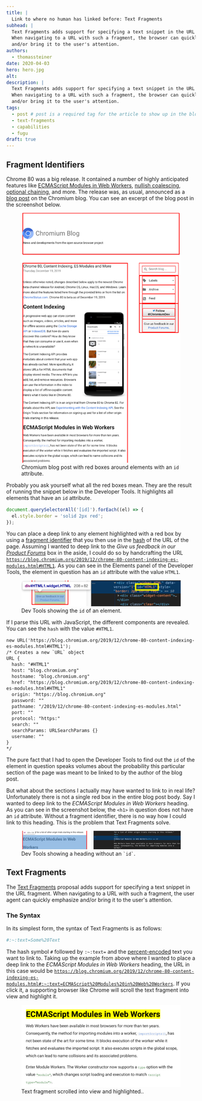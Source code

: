 ```yaml
---
title: |
  Link to where no human has linked before: Text Fragments
subhead: |
  Text Fragments adds support for specifying a text snippet in the URL fragment.
  When navigating to a URL with such a fragment, the browser can quickly emphasize
  and/or bring it to the user's attention.
authors:
  - thomassteiner
date: 2020-04-03
hero: hero.jpg
alt:
description: |
  Text Fragments adds support for specifying a text snippet in the URL fragment.
  When navigating to a URL with such a fragment, the browser can quickly emphasize
  and/or bring it to the user's attention.
tags:
  - post # post is a required tag for the article to show up in the blog.
  - text-fragments
  - capabilities
  - fugu
draft: true
---
```

## Fragment Identifiers

Chrome&nbsp;80 was a big release.
It contained a number of highly anticipated features like
[ECMAScript Modules in Web Workers](https://web.dev/module-workers/),
[nullish coalescing](https://v8.dev/features/nullish-coalescing),
[optional chaining](https://v8.dev/features/optional-chaining), and more.
The release was, as usual, announced as a
[blog post](https://blog.chromium.org/2019/12/chrome-80-content-indexing-es-modules.html)
on the Chromium blog.
You can see an excerpt of the blog post in the screenshot below.

<figure class="w-figure">
  <img src="blog-red-ids.png" alt="" class="w-screenshot">
  <figcaption class="w-figcaption">Chromium blog post with red boxes around elements with an <code>id</code> attribute.</figcaption>
</figure>

Probably you ask yourself what all the red boxes mean.
They are the result of running the snippet below in the Developer Tools.
It highlights all elements that have an `id` attribute.

```js
document.querySelectorAll('[id]').forEach((el) => {
  el.style.border = 'solid 2px red';
});
```

You can place a deep link to any element highlighted with a red box by using a
[fragment identifier](https://developer.mozilla.org/en-US/docs/Web/HTTP/Basics_of_HTTP/Identifying_resources_on_the_Web#Fragment)
that you then use in the [hash](https://developer.mozilla.org/en-US/docs/Web/API/URL/hash)
of the URL of the page.
Assuming I wanted to deep link to the *Give us feedback in our
[Product Forums](http://support.google.com/bin/static.py?hl=en&page=portal_groups.cs)*
box in the aside, I could do so by handcrafting the URL
[`https://blog.chromium.org/2019/12/chrome-80-content-indexing-es-modules.html#HTML1`](https://blog.chromium.org/2019/12/chrome-80-content-indexing-es-modules.html#HTML1).
As you can see in the Elements panel of the Developer Tools, the element in question
has an `id` attribute with the value `HTML1`.

<figure class="w-figure">
  <img src="id-html1.png" alt="" class="w-screenshot">
  <figcaption class="w-figcaption">Dev Tools showing the <code>id</code> of an element.</figcaption>
</figure>

If I parse this URL with JavaScript, the different components are revealed.
You can see the `hash` with the value `#HTML1`.

```js/3
new URL('https://blog.chromium.org/2019/12/chrome-80-content-indexing-es-modules.html#HTML1');
/* Creates a new `URL` object
URL {
  hash: "#HTML1"
  host: "blog.chromium.org"
  hostname: "blog.chromium.org"
  href: "https://blog.chromium.org/2019/12/chrome-80-content-indexing-es-modules.html#HTML1"
  origin: "https://blog.chromium.org"
  password: ""
  pathname: "/2019/12/chrome-80-content-indexing-es-modules.html"
  port: ""
  protocol: "https:"
  search: ""
  searchParams: URLSearchParams {}
  username: ""
}
*/
```

The pure fact that I had to open the Developer Tools to find out the `id`
of the element in question speaks volumes about the probability this particular section of the page
was meant to be linked to by the author of the blog post.

But what about the sections I actually may have wanted to link to in real life?
Unfortunately there is not a single red box in the entire blog post body.
Say I wanted to deep link to the *ECMAScript Modules in Web Workers* heading.
As you can see in the screenshot below, the `<h1>` in question does not have an `id` attribute.
Without a fragment identifier, there is no way how I could link to this heading.
This is the problem that Text Fragments solve.

<figure class="w-figure">
  <img src="id-missing.png" alt="" class="w-screenshot">
  <figcaption class="w-figcaption">Dev Tools showing a heading without an <code>`id`</code>.</figcaption>
</figure>

## Text Fragments

The [Text Fragments](https://wicg.github.io/ScrollToTextFragment/) proposal adds support
for specifying a text snippet in the URL fragment.
When navigating to a URL with such a fragment, the user agent can quickly emphasize
and/or bring it to the user's attention.

### The Syntax

In its simplest form, the syntax of Text Fragments is as follows:

```bash
#:~:text=Some%20Text
```

The hash symbol `#` followed by `:~:text=` and the
[percent-encoded](https://developer.mozilla.org/en-US/docs/Web/JavaScript/Reference/Global_Objects/encodeURIComponent)
text you want to link to.
Taking up the example from above where I wanted to place a deep link to the
*ECMAScript Modules in Web Workers* heading, the URL in this case would be
[`https://blog.chromium.org/2019/12/chrome-80-content-indexing-es-modules.html#:~:text=ECMAScript%20Modules%20in%20Web%20Workers`](https://developer.mozilla.org/en-US/docs/Web/JavaScript/Reference/Global_Objects/encodeURIComponent).
If you click it, a supporting browser like Chrome will scroll the text fragment into view
and highlight it.

<figure class="w-figure">
  <img src="syntax-simple.png" alt="" class="w-screenshot">
  <figcaption class="w-figcaption">Text fragment scrolled into view and highlighted..</figcaption>
</figure>
